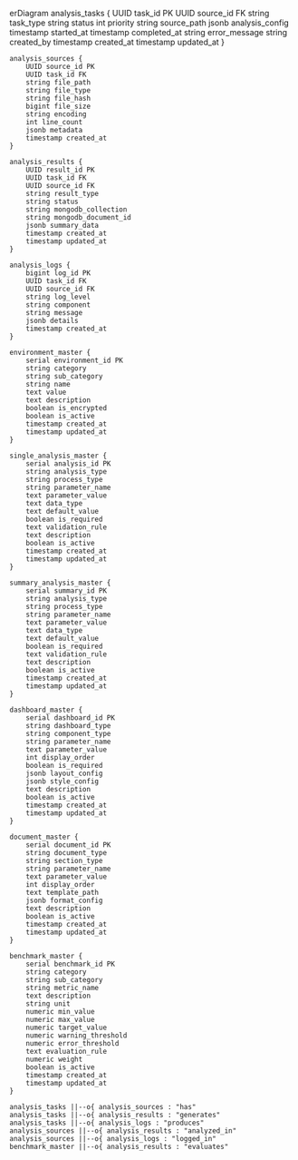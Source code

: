 erDiagram
    analysis_tasks {
        UUID task_id PK
        UUID source_id FK
        string task_type
        string status
        int priority
        string source_path
        jsonb analysis_config
        timestamp started_at
        timestamp completed_at
        string error_message
        string created_by
        timestamp created_at
        timestamp updated_at
    }

    analysis_sources {
        UUID source_id PK
        UUID task_id FK
        string file_path
        string file_type
        string file_hash
        bigint file_size
        string encoding
        int line_count
        jsonb metadata
        timestamp created_at
    }

    analysis_results {
        UUID result_id PK
        UUID task_id FK
        UUID source_id FK
        string result_type
        string status
        string mongodb_collection
        string mongodb_document_id
        jsonb summary_data
        timestamp created_at
        timestamp updated_at
    }

    analysis_logs {
        bigint log_id PK
        UUID task_id FK
        UUID source_id FK
        string log_level
        string component
        string message
        jsonb details
        timestamp created_at
    }

    environment_master {
        serial environment_id PK
        string category
        string sub_category
        string name
        text value
        text description
        boolean is_encrypted
        boolean is_active
        timestamp created_at
        timestamp updated_at
    }

    single_analysis_master {
        serial analysis_id PK
        string analysis_type
        string process_type
        string parameter_name
        text parameter_value
        text data_type
        text default_value
        boolean is_required
        text validation_rule
        text description
        boolean is_active
        timestamp created_at
        timestamp updated_at
    }

    summary_analysis_master {
        serial summary_id PK
        string analysis_type
        string process_type
        string parameter_name
        text parameter_value
        text data_type
        text default_value
        boolean is_required
        text validation_rule
        text description
        boolean is_active
        timestamp created_at
        timestamp updated_at
    }

    dashboard_master {
        serial dashboard_id PK
        string dashboard_type
        string component_type
        string parameter_name
        text parameter_value
        int display_order
        boolean is_required
        jsonb layout_config
        jsonb style_config
        text description
        boolean is_active
        timestamp created_at
        timestamp updated_at
    }

    document_master {
        serial document_id PK
        string document_type
        string section_type
        string parameter_name
        text parameter_value
        int display_order
        text template_path
        jsonb format_config
        text description
        boolean is_active
        timestamp created_at
        timestamp updated_at
    }

    benchmark_master {
        serial benchmark_id PK
        string category
        string sub_category
        string metric_name
        text description
        string unit
        numeric min_value
        numeric max_value
        numeric target_value
        numeric warning_threshold
        numeric error_threshold
        text evaluation_rule
        numeric weight
        boolean is_active
        timestamp created_at
        timestamp updated_at
    }

    analysis_tasks ||--o{ analysis_sources : "has"
    analysis_tasks ||--o{ analysis_results : "generates"
    analysis_tasks ||--o{ analysis_logs : "produces"
    analysis_sources ||--o{ analysis_results : "analyzed_in"
    analysis_sources ||--o{ analysis_logs : "logged_in"
    benchmark_master ||--o{ analysis_results : "evaluates"